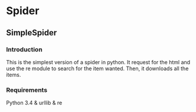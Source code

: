 # Spider

## SimpleSpider
### Introduction
This is the simplest version of a spider in python. It request for the html and use the re module to search for the item wanted. Then, it downloads all the items. 

### Requirements
Python 3.4 & urllib & re
